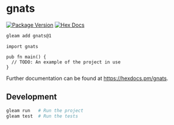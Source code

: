 # gnats

[![Package Version](https://img.shields.io/hexpm/v/gnats)](https://hex.pm/packages/gnats)
[![Hex Docs](https://img.shields.io/badge/hex-docs-ffaff3)](https://hexdocs.pm/gnats/)

```sh
gleam add gnats@1
```
```gleam
import gnats

pub fn main() {
  // TODO: An example of the project in use
}
```

Further documentation can be found at <https://hexdocs.pm/gnats>.

## Development

```sh
gleam run   # Run the project
gleam test  # Run the tests
```
